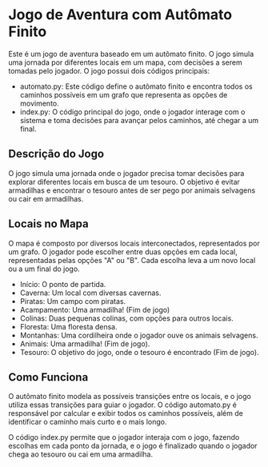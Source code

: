 # Jogo de Aventura com Autômato Finito
Este é um jogo de aventura baseado em um autômato finito. O jogo simula uma jornada por diferentes locais em um mapa, com decisões a serem tomadas pelo jogador. O jogo possui dois códigos principais:

- automato.py: Este código define o autômato finito e encontra todos os caminhos possíveis em um grafo que representa as opções de movimento.
- index.py: O código principal do jogo, onde o jogador interage com o sistema e toma decisões para avançar pelos caminhos, até chegar a um final.

## Descrição do Jogo
O jogo simula uma jornada onde o jogador precisa tomar decisões para explorar diferentes locais em busca de um tesouro. O objetivo é evitar armadilhas e encontrar o tesouro antes de ser pego por animais selvagens ou cair em armadilhas.

## Locais no Mapa
O mapa é composto por diversos locais interconectados, representados por um grafo. O jogador pode escolher entre duas opções em cada local, representadas pelas opções "A" ou "B". Cada escolha leva a um novo local ou a um final do jogo.

- Início: O ponto de partida.
- Caverna: Um local com diversas cavernas.
- Piratas: Um campo com piratas.
- Acampamento: Uma armadilha! (Fim de jogo)
- Colinas: Duas pequenas colinas, com opções para outros locais.
- Floresta: Uma floresta densa.
- Montanhas: Uma cordilheira onde o jogador ouve os animais selvagens.
- Animais: Uma armadilha! (Fim de jogo).
- Tesouro: O objetivo do jogo, onde o tesouro é encontrado (Fim de jogo).
  
## Como Funciona

O autômato finito modela as possíveis transições entre os locais, e o jogo utiliza essas transições para guiar o jogador. O código automato.py é responsável por calcular e exibir todos os caminhos possíveis, além de identificar o caminho mais curto e o mais longo.  

O código index.py permite que o jogador interaja com o jogo, fazendo escolhas em cada ponto da jornada, e o jogo é finalizado quando o jogador chega ao tesouro ou cai em uma armadilha.
